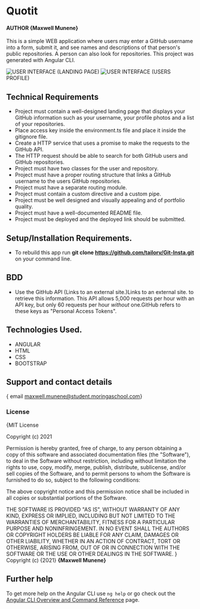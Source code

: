 # Quotit

#### AUTHOR **{Maxwell Munene}**

This is a simple WEB application where users may enter a GitHub username into a form, submit it, and see names and descriptions of that person's public repositories. A person can also look for repositories. This project was generated with Angular CLI.


![USER INTERFACE](src/assets/Landingpage.png) (LANDING PAGE)
![USER INTERFACE](src/assets/homepage2.png) (USERS PROFILE)


## Technical Requirements
* Project must contain a well-designed landing page that displays your GitHub information such 	as your username, your profile photos and a list of your repositories.
* Place access key inside the environment.ts file and place it inside the gitignore file.
* Create a HTTP service that uses a promise to make the requests to the GitHub API.
* The HTTP request should be able to search for both GitHub users and GitHub repositories.
* Project must have two classes for the user and repository.
* Project must have a proper routing structure that links a GitHub username to the users GitHub 	repositories.
* Project must have a separate routing module.
* Project must contain a custom directive and a custom pipe.
* Project must be well designed and visually appealing and of portfolio quality.
* Project must have a well-documented README file.
* Project must be deployed and the deployed link should be submitted.


## Setup/Installation Requirements.
* To rebuild this app run **git clone https://github.com/tailorv/Git-Insta.git**  on your command line.


## BDD
* Use the GitHub API (Links to an external site.)Links to an external site. to retrieve 	this information. This API allows 5,000 requests per hour with an API key, but only 60 	requests per hour _without_ one.GitHub refers to these keys as "Personal Access Tokens".

## Technologies Used.
 * ANGULAR
 * HTML
 * CSS
 * BOOTSTRAP


## Support and contact details
{ email maxwell.munene@student.moringaschool.com}
### License
{MIT License

Copyright (c) 2021

Permission is hereby granted, free of charge, to any person obtaining a copy
of this software and associated documentation files (the "Software"), to deal
in the Software without restriction, including without limitation the rights
to use, copy, modify, merge, publish, distribute, sublicense, and/or sell
copies of the Software, and to permit persons to whom the Software is
furnished to do so, subject to the following conditions:

The above copyright notice and this permission notice shall be included in all
copies or substantial portions of the Software.

THE SOFTWARE IS PROVIDED "AS IS", WITHOUT WARRANTY OF ANY KIND, EXPRESS OR
IMPLIED, INCLUDING BUT NOT LIMITED TO THE WARRANTIES OF MERCHANTABILITY,
FITNESS FOR A PARTICULAR PURPOSE AND NONINFRINGEMENT. IN NO EVENT SHALL THE
AUTHORS OR COPYRIGHT HOLDERS BE LIABLE FOR ANY CLAIM, DAMAGES OR OTHER
LIABILITY, WHETHER IN AN ACTION OF CONTRACT, TORT OR OTHERWISE, ARISING FROM,
OUT OF OR IN CONNECTION WITH THE SOFTWARE OR THE USE OR OTHER DEALINGS IN THE
SOFTWARE.
}
Copyright (c) {2021} **{Maxwell Munene}**

## Further help
To get more help on the Angular CLI use `ng help` or go check out the [Angular CLI Overview and Command Reference](https://angular.io/cli) page.
